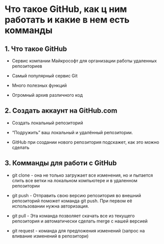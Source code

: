 # Что такое GitHub, как ц ним работать и какие в нем есть комманды

## 1. Что такое GitHub

- Сервис компании Майкрософт для 
организации работы удаленных 
репозиториев

- Самый популярный сервис Git

- Много полезных функций

- Огромный архив различного код

## 2. Создать аккаунт на GitHub.com

- Создать локальный репозиторий

- “Подружить” ваш локальный и удалённый репозитории. 

- GitHub при создании нового репозитория подскажет, как это можно сделать

## 3. Комманды для работи с GitHub

- git clone - она не только загружает все изменения, но и пытается слить все ветки на локальном компьютере и в удаленном репозитории

- git push - Отправить свою версию репозитория во  внешний репозиторий поможет команда git  push. При первом её использовании нужна авторизация.

- git pull - Эта команда позволяет скачать все из текущего репозитория и автоматически сделать merge с нашей версией

- git request - команда для предложения изменений (запрос на вливание изменений в репозитори)